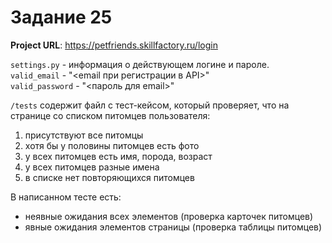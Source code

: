 # Задание 25

**Project URL**: https://petfriends.skillfactory.ru/login

`settings.py` - информация о действующем логине и пароле.<br>
`valid_email` - "<email при регистрации в API>"<br>
`valid_password` - "<пароль для email>"

`/tests` содержит файл с тест-кейсом, который проверяет, что на странице со списком питомцев пользователя:
1) присутствуют все питомцы
2) хотя бы у половины питомцев есть фото
3) у всех питомцев есть имя, порода, возраст
4) у всех питомцев разные имена
5) в списке нет повторяющихся питомцев

В написанном тесте есть:
- неявные ожидания всех элементов (проверка карточек питомцев)
- явные ожидания элементов страницы (проверка таблицы питомцев)
